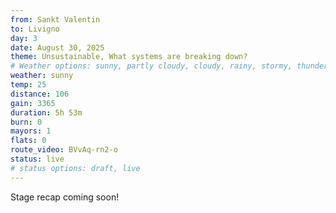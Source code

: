 ```yaml
---
from: Sankt Valentin
to: Livigno
day: 3
date: August 30, 2025
theme: Unsustainable, What systems are breaking down?
# Weather options: sunny, partly cloudy, cloudy, rainy, stormy, thunder, snowy, foggy
weather: sunny
temp: 25
distance: 106
gain: 3365
duration: 5h 53m
burn: 0
mayors: 1
flats: 0
route_video: BVvAq-rn2-o
status: live
# status options: draft, live
---
```


Stage recap coming soon!
